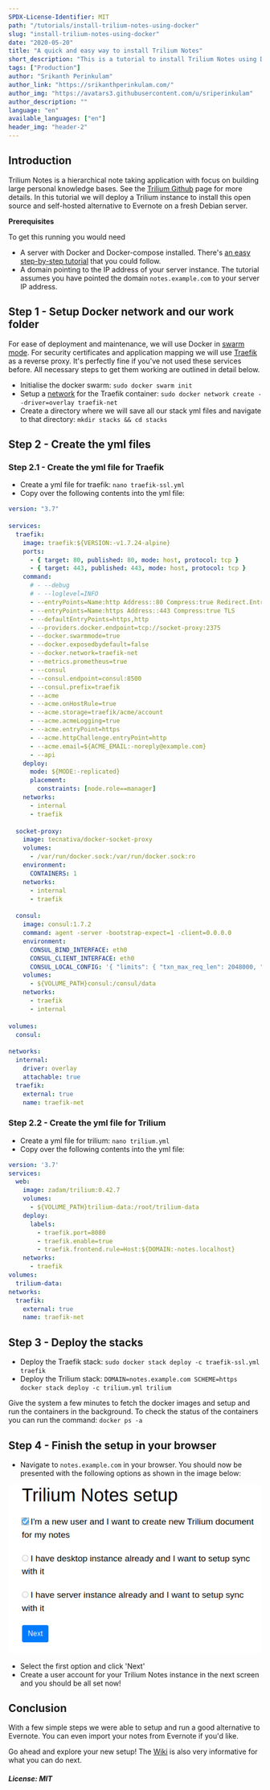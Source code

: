 ```yaml
---
SPDX-License-Identifier: MIT
path: "/tutorials/install-trilium-notes-using-docker"
slug: "install-trilium-notes-using-docker"
date: "2020-05-20"
title: "A quick and easy way to install Trilium Notes"
short_description: "This is a tutorial to install Trilium Notes using Docker. Trilium Notes is a good alternative to Evernote."
tags: ["Production"]
author: "Srikanth Perinkulam"
author_link: "https://srikanthperinkulam.com/"
author_img: "https://avatars3.githubusercontent.com/u/sriperinkulam"
author_description: ""
language: "en"
available_languages: ["en"]
header_img: "header-2"
---
```


## Introduction

Trilium Notes is a hierarchical note taking application with focus on building large personal knowledge bases. See the [Trilium Github](https://github.com/zadam/trilium) page for more details. In this tutorial we will deploy a Trilium instance to install this open source and self-hosted alternative to Evernote on a fresh Debian server.

**Prerequisites**

To get this running you would need

+ A server with Docker and Docker-compose installed. There's [an easy step-by-step tutorial](https://community.hetzner.com/tutorials/debian-base-configuration-docker) that you could follow.
+ A domain pointing to the IP address of your server instance. The tutorial assumes you have pointed the domain `notes.example.com` to your server IP address.

## Step 1 - Setup Docker network and our work folder

For ease of deployment and maintenance, we will use Docker in [swarm mode](https://docs.docker.com/engine/swarm/). For security certificates and application mapping we will use [Traefik](https://docs.traefik.io/) as a reverse proxy. It's perfectly fine if you've not used these services before. All necessary steps to get them working are outlined in detail below.

+ Initialise the docker swarm: `sudo docker swarm init`
+ Setup a [network](https://docs.docker.com/engine/reference/commandline/network/) for the Traefik container: `sudo docker network create --driver=overlay traefik-net`
+ Create a directory where we will save all our stack yml files and navigate to that directory: `mkdir stacks && cd stacks`

## Step 2 - Create the yml files

### Step 2.1 - Create the yml file for Traefik

+ Create a yml file for traefik: `nano traefik-ssl.yml`
+ Copy over the following contents into the yml file:

```yml
version: "3.7"

services:
  traefik:
    image: traefik:${VERSION:-v1.7.24-alpine}
    ports:
      - { target: 80, published: 80, mode: host, protocol: tcp }
      - { target: 443, published: 443, mode: host, protocol: tcp }
    command:
      # - --debug
      # - --loglevel=INFO
      - --entryPoints=Name:http Address::80 Compress:true Redirect.EntryPoint:https
      - --entryPoints=Name:https Address::443 Compress:true TLS
      - --defaultEntryPoints=https,http
      - --providers.docker.endpoint=tcp://socket-proxy:2375
      - --docker.swarmmode=true
      - --docker.exposedbydefault=false
      - --docker.network=traefik-net
      - --metrics.prometheus=true
      - --consul
      - --consul.endpoint=consul:8500
      - --consul.prefix=traefik
      - --acme
      - --acme.onHostRule=true
      - --acme.storage=traefik/acme/account
      - --acme.acmeLogging=true
      - --acme.entryPoint=https
      - --acme.httpChallenge.entryPoint=http
      - --acme.email=${ACME_EMAIL:-noreply@example.com}
      - --api
    deploy:
      mode: ${MODE:-replicated}
      placement:
        constraints: [node.role==manager]
    networks:
      - internal
      - traefik

  socket-proxy:
    image: tecnativa/docker-socket-proxy
    volumes:
      - /var/run/docker.sock:/var/run/docker.sock:ro
    environment:
      CONTAINERS: 1
    networks:
      - internal
      - traefik

  consul:
    image: consul:1.7.2
    command: agent -server -bootstrap-expect=1 -client=0.0.0.0
    environment:
      CONSUL_BIND_INTERFACE: eth0
      CONSUL_CLIENT_INTERFACE: eth0
      CONSUL_LOCAL_CONFIG: '{ "limits": { "txn_max_req_len": 2048000, "kv_max_value_size": 2048000 } }'
    volumes:
      - ${VOLUME_PATH}consul:/consul/data
    networks:
      - traefik
      - internal

volumes:
  consul:

networks:
  internal:
    driver: overlay
    attachable: true
  traefik:
    external: true
    name: traefik-net
```

### Step 2.2 - Create the yml file for Trilium

+ Create a yml file for trilium: `nano trilium.yml`
+ Copy over the following contents into the yml file:

```yml
version: '3.7'
services:
  web:
    image: zadam/trilium:0.42.7
    volumes:
      - ${VOLUME_PATH}trilium-data:/root/trilium-data
    deploy:
      labels:
        - traefik.port=8080
        - traefik.enable=true
        - traefik.frontend.rule=Host:${DOMAIN:-notes.localhost}
    networks:
      - traefik
volumes:
  trilium-data:
networks:
  traefik:
    external: true
    name: traefik-net
```

## Step 3 - Deploy the stacks

+ Deploy the Traefik stack: `sudo docker stack deploy -c traefik-ssl.yml traefik`
+ Deploy the Trilium stack: `DOMAIN=notes.example.com SCHEME=https docker stack deploy -c trilium.yml trilium`

Give the system a few minutes to fetch the docker images and setup and run the containers in the background. To check the status of the containers you can run the command: `docker ps -a`

## Step 4 - Finish the setup in your browser

+ Navigate to `notes.example.com` in your browser. You should now be presented with the following options as shown in the image below:

![Trilium Browser setup](Trilium01.png)

+ Select the first option and click 'Next'
+ Create a user account for your Trilium Notes instance in the next screen and you should be all set now!

## Conclusion

With a few simple steps we were able to setup and run a good alternative to Evernote. You can even import your notes from Evernote if you'd like.

Go ahead and explore your new setup! The [Wiki](https://github.com/zadam/trilium/wiki) is also very informative for what you can do next.

##### License: MIT

<!--

Contributor's Certificate of Origin

By making a contribution to this project, I certify that:

(a) The contribution was created in whole or in part by me and I have
    the right to submit it under the license indicated in the file; or

(b) The contribution is based upon previous work that, to the best of my
    knowledge, is covered under an appropriate license and I have the
    right under that license to submit that work with modifications,
    whether created in whole or in part by me, under the same license
    (unless I am permitted to submit under a different license), as
    indicated in the file; or

(c) The contribution was provided directly to me by some other person
    who certified (a), (b) or (c) and I have not modified it.

(d) I understand and agree that this project and the contribution are
    public and that a record of the contribution (including all personal
    information I submit with it, including my sign-off) is maintained
    indefinitely and may be redistributed consistent with this project
    or the license(s) involved.

Signed-off-by: [Srikanth Perinkulam <srikanth.perinkulam@gmail.com>]

-->
